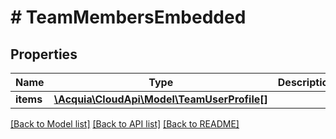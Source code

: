 # # TeamMembersEmbedded

## Properties

Name | Type | Description | Notes
------------ | ------------- | ------------- | -------------
**items** | [**\Acquia\CloudApi\Model\TeamUserProfile[]**](TeamUserProfile.md) |  | [optional]

[[Back to Model list]](../../README.md#models) [[Back to API list]](../../README.md#endpoints) [[Back to README]](../../README.md)
